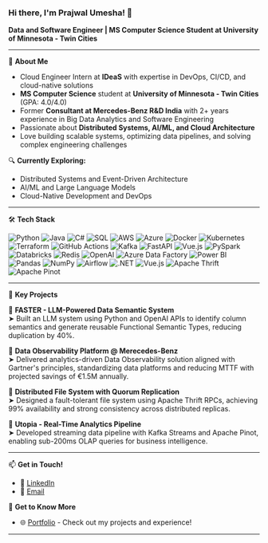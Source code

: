 ### Hi there, I'm Prajwal Umesha! 👋

**Data and Software Engineer | MS Computer Science Student at University of Minnesota - Twin Cities**

---

🌟 **About Me**
- Cloud Engineer Intern at **IDeaS** with expertise in DevOps, CI/CD, and cloud-native solutions
- **MS Computer Science** student at **University of Minnesota - Twin Cities** (GPA: 4.0/4.0)
- Former **Consultant at Mercedes-Benz R&D India** with 2+ years experience in Big Data Analytics and Software Engineering
- Passionate about **Distributed Systems, AI/ML, and Cloud Architecture**
- Love building scalable systems, optimizing data pipelines, and solving complex engineering challenges

🔍 **Currently Exploring:**
- Distributed Systems and Event-Driven Architecture
- AI/ML and Large Language Models
- Cloud-Native Development and DevOps

---

🛠 **Tech Stack**

![Python](https://img.shields.io/badge/Python-3776AB?style=for-the-badge&logo=python&logoColor=white)
![Java](https://img.shields.io/badge/Java-ED8B00?style=for-the-badge&logo=java&logoColor=white)
![C#](https://img.shields.io/badge/C%23-239120?style=for-the-badge&logo=c-sharp&logoColor=white)
![SQL](https://img.shields.io/badge/SQL-4479A1?style=for-the-badge&logo=mysql&logoColor=white)
![AWS](https://img.shields.io/badge/AWS-232F3E?style=for-the-badge&logo=amazon-aws&logoColor=white)
![Azure](https://img.shields.io/badge/Azure-0089D6?style=for-the-badge&logo=microsoft-azure&logoColor=white)
![Docker](https://img.shields.io/badge/Docker-2496ED?style=for-the-badge&logo=docker&logoColor=white)
![Kubernetes](https://img.shields.io/badge/Kubernetes-326CE5?style=for-the-badge&logo=kubernetes&logoColor=white)
![Terraform](https://img.shields.io/badge/Terraform-7B42BC?style=for-the-badge&logo=terraform&logoColor=white)
![GitHub Actions](https://img.shields.io/badge/GitHub_Actions-2088FF?style=for-the-badge&logo=github-actions&logoColor=white)
![Kafka](https://img.shields.io/badge/Kafka-231F20?style=for-the-badge&logo=apache-kafka&logoColor=white)
![FastAPI](https://img.shields.io/badge/FastAPI-009688?style=for-the-badge&logo=fastapi&logoColor=white)
![Vue.js](https://img.shields.io/badge/Vue.js-4FC08D?style=for-the-badge&logo=vue.js&logoColor=white)
![PySpark](https://img.shields.io/badge/PySpark-E25A1C?style=for-the-badge&logo=apache-spark&logoColor=white)
![Databricks](https://img.shields.io/badge/Databricks-FF3621?style=for-the-badge&logo=databricks&logoColor=white)
![Redis](https://img.shields.io/badge/Redis-DC382D?style=for-the-badge&logo=redis&logoColor=white)
![OpenAI](https://img.shields.io/badge/OpenAI-412991?style=for-the-badge&logo=openai&logoColor=white)
![Azure Data Factory](https://img.shields.io/badge/Azure_Data_Factory-0089D6?style=for-the-badge&logo=microsoft-azure&logoColor=white)
![Power BI](https://img.shields.io/badge/Power_BI-F2C811?style=for-the-badge&logo=power-bi&logoColor=black)
![Pandas](https://img.shields.io/badge/Pandas-150458?style=for-the-badge&logo=pandas&logoColor=white)
![NumPy](https://img.shields.io/badge/NumPy-013243?style=for-the-badge&logo=numpy&logoColor=white)
![Airflow](https://img.shields.io/badge/Airflow-017CEE?style=for-the-badge&logo=apache-airflow&logoColor=white)
![.NET](https://img.shields.io/badge/.NET-512BD4?style=for-the-badge&logo=.net&logoColor=white)
![Vue.js](https://img.shields.io/badge/Vue.js-4FC08D?style=for-the-badge&logo=vue.js&logoColor=white)
![Apache Thrift](https://img.shields.io/badge/Apache_Thrift-DD2200?style=for-the-badge&logo=apache&logoColor=white)
![Apache Pinot](https://img.shields.io/badge/Apache_Pinot-000000?style=for-the-badge&logo=apache-pinot&logoColor=white)

---

📌 **Key Projects**

🔹 **FASTER - LLM-Powered Data Semantic System**  
➤ Built an LLM system using Python and OpenAI APIs to identify column semantics and generate reusable Functional Semantic Types, reducing duplication by 40%.

🔹 **Data Observability Platform @ Merecedes-Benz**  
➤ Delivered analytics-driven Data Observability solution aligned with Gartner's principles, standardizing data platforms and reducing MTTF with projected savings of €1.5M annually.

🔹 **Distributed File System with Quorum Replication**  
➤ Designed a fault-tolerant file system using Apache Thrift RPCs, achieving 99% availability and strong consistency across distributed replicas.

🔹 **Utopia - Real-Time Analytics Pipeline**  
➤ Developed streaming data pipeline with Kafka Streams and Apache Pinot, enabling sub-200ms OLAP queries for business intelligence.



---

📫 **Get in Touch!**
- 💼 [LinkedIn](https://www.linkedin.com/in/prajwal-umesha)
- 📧 [Email](mailto:prajwal.umesha.34@gmail.com)

🔗 **Get to Know More**
- 🌐 [Portfolio](https://prajwal-umesha.vercel.app) - Check out my projects and experience!

---